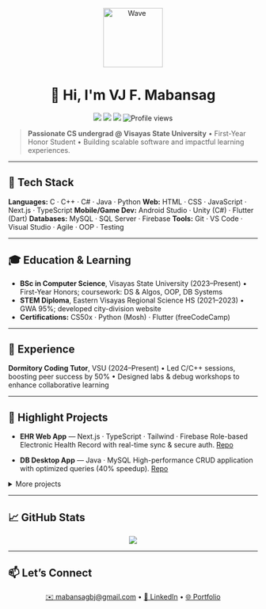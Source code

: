 <!--
  Concise README for VJ F. Mabansag
-->

<p align="center">
  <img src="https://media.giphy.com/media/3o7abzM7qwvXyjrEBq/giphy.gif" alt="Wave" width="120" />
</p>

<h1 align="center">👋 Hi, I'm VJ F. Mabansag</h1>
<p align="center">
  <a href="mailto:mabansagbj@gmail.com"><img src="https://img.shields.io/badge/Email-mabansagbj%40gmail.com-blue?style=flat-square&logo=gmail"/></a>
  <a href="tel:+639606614535"><img src="https://img.shields.io/badge/Call-+63--960--661--4535-green?style=flat-square&logo=phone"/></a>
  <a href="https://eon-taupe.vercel.app/vmabansag"><img src="https://img.shields.io/badge/Portfolio-Website-orange?style=flat-square&logo=vercel"/></a>
  <img src="https://komarev.com/ghpvc/?username=M1Vj&style=flat-square" alt="Profile views"/>
</p>

> **Passionate CS undergrad @ Visayas State University** • First-Year Honor Student • Building scalable software and impactful learning experiences.

---

## 🔧 Tech Stack

**Languages:** C · C++ · C# · Java · Python
**Web:** HTML · CSS · JavaScript · Next.js · TypeScript
**Mobile/Game Dev:** Android Studio · Unity (C#) · Flutter (Dart)
**Databases:** MySQL · SQL Server · Firebase
**Tools:** Git · VS Code · Visual Studio · Agile · OOP · Testing

---

## 🎓 Education & Learning

* **BSc in Computer Science**, Visayas State University (2023–Present)
  • First-Year Honors; coursework: DS & Algos, OOP, DB Systems
* **STEM Diploma**, Eastern Visayas Regional Science HS (2021–2023)
  • GWA 95%; developed city-division website
* **Certifications:** CS50x · Python (Mosh) · Flutter (freeCodeCamp)

---

## 💼 Experience

**Dormitory Coding Tutor**, VSU (2024–Present)
• Led C/C++ sessions, boosting peer success by 50%
• Designed labs & debug workshops to enhance collaborative learning

---

## 🚀 Highlight Projects

* **EHR Web App** — Next.js · TypeScript · Tailwind · Firebase
  Role-based Electronic Health Record with real-time sync & secure auth.
  [Repo](https://github.com/M1Vj/EHR-NextApp)

* **DB Desktop App** — Java · MySQL
  High-performance CRUD application with optimized queries (40% speedup).
  [Repo](https://github.com/M1Vj/DB-Desktop)

<details>
<summary>More projects</summary>

* **WPF Calculator & Paint** (C# · WPF)
* **Tic-Tac-Toe Mini-Game** (C)

</details>

---

## 📈 GitHub Stats

<p align="center">
  <img src="https://github-readme-stats.vercel.app/api?username=M1Vj&show_icons=true&theme=dark&hide_rank=true" />
</p>

---

## 📫 Let’s Connect

<p align="center">
  <a href="mailto:mabansagbj@gmail.com">✉️ mabansagbj@gmail.com</a> • 
  <a href="https://linkedin.com/in/vmabansag">🔗 LinkedIn</a> • 
  <a href="https://eon-taupe.vercel.app/vmabansag">🌐 Portfolio</a>
</p>
